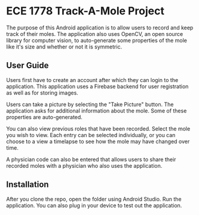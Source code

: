 # ECE 1778 Track-A-Mole Project

The purpose of this Android application is to allow users to record and keep track of their moles. The application also uses OpenCV, an open source library for computer vision, to auto-generate some properties of the mole like it's size and whether or not it is symmetric. 

## User Guide

Users first have to create an account after which they can login to the application. This application uses a Firebase backend for user registration as well as for storing images.


Users can take a picture by selecting the "Take Picture" button. The application asks for additional information about the mole. Some of these properties are auto-generated. 

You can also view previous roles that have been recorded. Select the mole you wish to view. Each entry can be selected individually, or you can choose to a view a timelapse to see how the mole may have changed over time. 

A physician code can also be entered that allows users to share their recorded moles with a physician who also uses the application. 

## Installation

After you clone the repo, open the folder using Android Studio. 
Run the application. You can also plug in your device to test out the application. 
